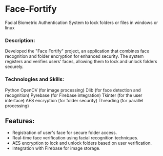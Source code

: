 # Face-Fortify
Facial Biometric Authentication System to lock folders or files in windows or linux

### Description: 
Developed the "Face Fortify" project, an application that combines face recognition and folder encryption for enhanced security. The system registers and verifies users' faces, allowing them to lock and unlock folders securely.
### Technologies and Skills:
Python
OpenCV (for image processing)
Dlib (for face detection and recognition)
Pyrebase (for Firebase integration)
Tkinter (for the user interface)
AES encryption (for folder security)
Threading (for parallel processing)

## Features:
- Registration of user's face for secure folder access.
- Real-time face verification using facial recognition techniques.
- AES encryption to lock and unlock folders based on user verification.
- Integration with Firebase for image storage.
